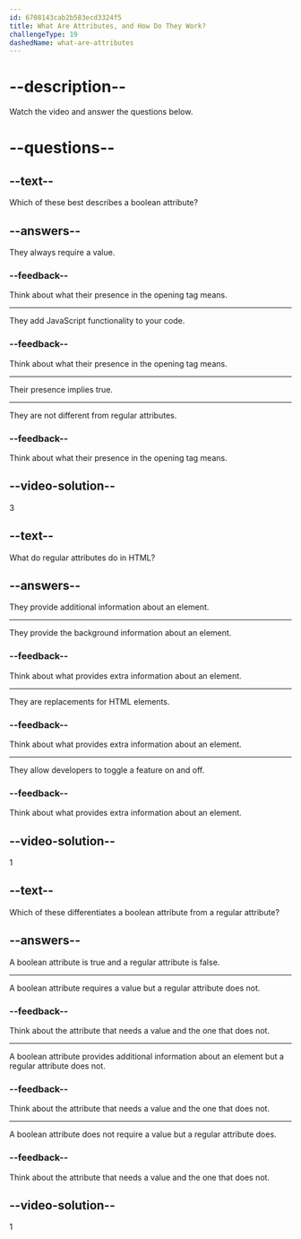 ```yaml
---
id: 6708143cab2b583ecd3324f5
title: What Are Attributes, and How Do They Work?
challengeType: 19
dashedName: what-are-attributes
---
```


# --description--

Watch the video and answer the questions below.

# --questions--

## --text--

Which of these best describes a boolean attribute?

## --answers--

They always require a value.

### --feedback--

Think about what their presence in the opening tag means.

---

They add JavaScript functionality to your code.

### --feedback--

Think about what their presence in the opening tag means.

---

Their presence implies true.

---

They are not different from regular attributes.

### --feedback--

Think about what their presence in the opening tag means.

## --video-solution--

3

## --text--

What do regular attributes do in HTML?

## --answers--

They provide additional information about an element.

---

They provide the background information about an element.

### --feedback--

Think about what provides extra information about an element.

---

They are replacements for HTML elements.

### --feedback--

Think about what provides extra information about an element.

---

They allow developers to toggle a feature on and off.

### --feedback--

Think about what provides extra information about an element.

## --video-solution--

1

## --text--

Which of these differentiates a boolean attribute from a regular attribute?

## --answers--

A boolean attribute is true and a regular attribute is false.

---

A boolean attribute requires a value but a regular attribute does not.

### --feedback--

Think about the attribute that needs a value and the one that does not.

---

A boolean attribute provides additional information about an element but a regular attribute does not.

### --feedback--

Think about the attribute that needs a value and the one that does not.

---

A boolean attribute does not require a value but a regular attribute does.

### --feedback--

Think about the attribute that needs a value and the one that does not.

## --video-solution--

1
